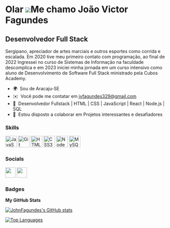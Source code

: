Olar ![](https://user-images.githubusercontent.com/18350557/176309783-0785949b-9127-417c-8b55-ab5a4333674e.gif)Me chamo João Victor Fagundes
============================================================================================================================================

Desenvolvedor Full Stack
------------------------

Sergipano, apreciador de artes marciais e outros esportes como corrida e escalada. Em 2020 tive meu primeiro contato com programação, ao final de 2022 Ingressei no curso de Sistemas de Informação na faculdade descomplica e em 2023 iniciei minha jornada em um curso intensivo como aluno de Desenvolvimento de Software Full Stack ministrado pela Cubos Academy.

* 🌍  Sou de Aracaju-SE
* ✉️  Você pode me contatar em [jvfagundes329@gmail.com](mailto:jvfagundes329@gmail.com)
* 🧠  Desenvolvedor Fullstack | HTML | CSS | JavaScript | React | Node.js | SQL
* 🤝  Estou disposto a colaborar em Projetos interessantes e desafiadores

### Skills


<p align="left">
<a href="https://developer.mozilla.org/en-US/docs/Web/JavaScript" target="_blank" rel="noreferrer"><img src="https://raw.githubusercontent.com/danielcranney/readme-generator/main/public/icons/skills/javascript-colored.svg" width="36" height="36" alt="JavaScript" /></a>
<a href="https://git-scm.com/" target="_blank" rel="noreferrer"><img src="https://raw.githubusercontent.com/danielcranney/readme-generator/main/public/icons/skills/git-colored.svg" width="36" height="36" alt="Git" /></a>
<a href="https://developer.mozilla.org/en-US/docs/Glossary/HTML5" target="_blank" rel="noreferrer"><img src="https://raw.githubusercontent.com/danielcranney/readme-generator/main/public/icons/skills/html5-colored.svg" width="36" height="36" alt="HTML5" /></a>
<a href="https://www.w3.org/TR/CSS/#css" target="_blank" rel="noreferrer"><img src="https://raw.githubusercontent.com/danielcranney/readme-generator/main/public/icons/skills/css3-colored.svg" width="36" height="36" alt="CSS3" /></a>
<a href="https://nodejs.org/en/" target="_blank" rel="noreferrer"><img src="https://raw.githubusercontent.com/danielcranney/readme-generator/main/public/icons/skills/nodejs-colored.svg" width="36" height="36" alt="NodeJS" /></a>
<a href="https://www.mysql.com/" target="_blank" rel="noreferrer"><img src="https://raw.githubusercontent.com/danielcranney/readme-generator/main/public/icons/skills/mysql-colored.svg" width="36" height="36" alt="MySQL" /></a>
</p>


### Socials

<p align="left"> <a href="https://www.github.com/JohnFagundes" target="_blank" rel="noreferrer"><img src="https://raw.githubusercontent.com/danielcranney/readme-generator/main/public/icons/socials/github-dark.svg" width="32" height="32" /></a> <a href="https://www.linkedin.com/in/joão-victor-fagundes-8252b5252/" target="_blank" rel="noreferrer"><img src="https://raw.githubusercontent.com/danielcranney/readme-generator/main/public/icons/socials/linkedin.svg" width="32" height="32" /></a></p>

### Badges

<b>My GitHub Stats</b>

<a href="http://www.github.com/JohnFagundes"><img src="https://github-readme-stats.vercel.app/api?username=JohnFagundes&show_icons=true&hide=&count_private=true&title_color=0891b2&text_color=ffffff&icon_color=0891b2&bg_color=1c1917&hide_border=true&show_icons=true" alt="JohnFagundes's GitHub stats" /></a>

<a href="https://github.com/JohnFagundes" align="left"><img src="https://github-readme-stats.vercel.app/api/top-langs/?username=JohnFagundes&langs_count=10&title_color=0891b2&text_color=ffffff&icon_color=0891b2&bg_color=1c1917&hide_border=true&locale=en&custom_title=Top%20%Languages" alt="Top Languages" /></a>
